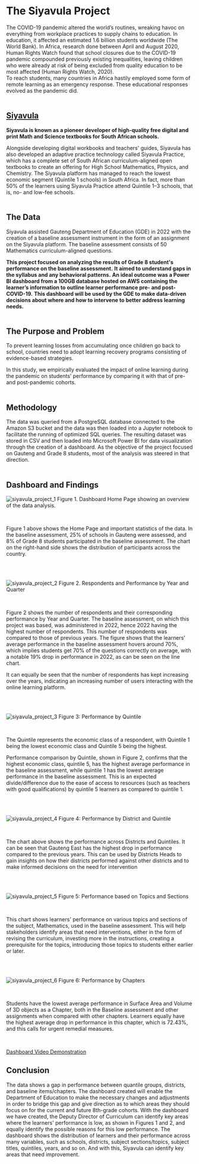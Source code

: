 # The Siyavula Project

The COVID-19 pandemic altered the world’s routines, wreaking havoc on everything from workplace practices to supply chains
to education. In education, it affected an estimated 1.6 billion students worldwide (The World Bank). In Africa, research done 
between April and August 2020, Human Rights Watch found that school closures due to the COVID-19 pandemic compounded
previously existing inequalities, leaving children who were already at risk of being excluded from quality education to be most
affected (Human Rights Watch, 2020).
<br>
To reach students, many countries in Africa hastily employed some form of remote learning as an emergency response. These
educational responses evolved as the pandemic did.
<br>
<br>

## [Siyavula](https://www.siyavula.com/)

**Siyavula is known as a pioneer developer of high-quality free digital and print Math and Science textbooks for South African
schools.**

Alongside developing digital workbooks and teachers' guides, Siyavula has also developed an adaptive practice technology called 
Siyavula Practice, which has a complete set of South African curriculum-aligned open textbooks to create an offering for High 
School Mathematics, Physics, and Chemistry. The Siyavula platform has managed to reach the lowest economic segment 
(Quintile 1 schools) in South Africa. In fact, more than 50% of the learners using Siyavula Practice attend Quintile 1–3 schools, 
that is, no- and low-fee schools.
<br>
<br>

## The Data

Siyavula assisted Gauteng Department of Education (GDE) in 2022 with the creation of a baseline assessment instrument in the form of 
an assignment on the Siyavula platform. The baseline assessment consists of 50 Mathematics curriculum-aligned questions.

**This project focused on analyzing the results of Grade 8 student's performance on the baseline assessment.** 
**It aimed to understand gaps in the syllabus and any behavioral patterns.**
**An ideal outcome was a Power BI dashboard from a 100GB database hosted on AWS containing the learner’s information to outline learner performance pre- and post-COVID-19.**
**This dashboard will be used by the GDE to make data-driven decisions about where and how to intervene to better address learning needs.**
<br>
<br>

## The Purpose and Problem

To prevent learning losses from accumulating once children go back to school, countries need to adopt learning recovery
programs consisting of evidence-based strategies.

In this study, we empirically evaluated the impact of online learning during the pandemic on students’ performance by comparing 
it with that of pre- and post-pandemic cohorts.
<br>
<br>

## Methodology

The data was queried from a PostgreSQL database connected to the Amazon S3 bucket and the data was then loaded into a Jupyter notebook to 
facilitate the running of optimized SQL queries. The resulting dataset was stored in CSV and then loaded into Microsoft Power BI for data 
visualization through the creation of a dashboard. As the objective of the project focused on Gauteng and Grade 8 students, most of the 
analysis was steered in that direction.
<br>
<br>

## Dashboard and Findings


![siyavula_project_1](images/siyavula_project_1.PNG)
Figure 1. Dashboard Home Page showing an overview of the data analysis.

<br>

Figure 1 above shows the Home Page and important statistics of the data. In the baseline assessment, 25% of schools in Gauteng were assessed, and 8% of
Grade 8 students participated in the baseline assessment. The chart on the right-hand side shows the distribution of participants across the country.

<br>
<br>

![siyavula_project_2](images/siyavula_project_2.PNG)
Figure 2. Respondents and Performance by Year and Quarter

<br>

Figure 2 shows the number of respondents and their corresponding performance by Year and Quarter. The baseline assessment, on which this project was based,
was administered in 2022, hence 2022 having the highest number of respondents. This number of respondents was compared to those of previous years. The figure 
shows that the learners' average performance in the baseline assessment hovers around 70%, which implies students get 70% of the questions correctly on 
average, with a notable 19% drop in performance in 2022, as can be seen on the line chart.

It can equally be seen that the number of respondents has kept increasing over the years, indicating an increasing number of users interacting with the online learning platform.

<br>
<br>

![siyavula_project_3](images/siyavula_project_3.PNG)
Figure 3: Performance by Quintile

<br>

The Quintile represents the economic class of a respondent, with Quintile 1 being the lowest economic class and Quintile 5 being the highest.

Performance comparison by Quintile, shown in Figure 2, confirms that the highest economic class, quintile 5, has the highest
average performance in the baseline assessment, while quintile 1 has the lowest average performance in the baseline assessment.
This is an expected divide/difference due to the ease of access to resources (such as teachers with good qualifications) by quintile
5 learners as compared to quintile 1.

<br>
<br>

![siyavula_project_4](images/siyavula_project_4.PNG)
Figure 4: Performance by District and Quintile

<br>

The chart above shows the performance across Districts and Quintiles. It can be seen that Gauteng East has the highest drop in performance 
compared to the previous years. This can be used by Districts Heads to gain insights on how their districts performed against other districts 
and to make informed decisions on the need for intervention

<br>
<br>

![siyavula_project_5](images/siyavula_project_5.PNG)
Figure 5: Performance based on Topics and Sections

<br>

This chart shows learners' performance on various topics and sections of the subject, Mathematics, used in the baseline assessment. This will help 
stakeholders identify areas that need interventions, either in the form of revising the curriculum, investing more in the instructions, creating a 
prerequisite for the topics, introducing those topics to students either earlier or later.

<br>
<br>

![siyavula_project_6](images/siyavula_project_6.PNG)
Figure 6: Performance by Chapters

<br>

Students have the lowest average performance in Surface Area and Volume of 3D objects as a Chapter, both in the Baseline assessment and other assignments when
compared with other chapters. Learners equally have the highest average drop in performance in this chapter, which is 72.43%, and this calls for urgent remedial
measures.

<br>

[Dashboard Video Demonstration](https://youtu.be/KFYwLKjffAM)
<br>

## Conclusion

The data shows a gap in performance between quantile groups, districts, and baseline items/chapters. The dashboard created will
enable the Department of Education to make the necessary changes and adjustments in order to bridge this gap and give direction 
as to which areas they should focus on for the current and future 8th-grade cohorts.
With the dashboard we have created, the Deputy Director of Curriculum can identify key areas where the learners' performance is
low, as shown in Figures 1 and 2, and equally identify the possible reasons for this low performance.
The dashboard shows the distribution of learners and their performance across many variables, such as schools, districts, subject
sections/topics, subject titles, quintiles, years, and so on. And with this, Siyavula can identify key areas that need improvement.
